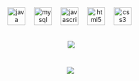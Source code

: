 
<div align="center">
  <img src="https://cdn.jsdelivr.net/gh/devicons/devicon/icons/java/java-original.svg" height="40" alt="java logo"  />
  <img width="12" />
  <img src="https://cdn.jsdelivr.net/gh/devicons/devicon/icons/mysql/mysql-original.svg" height="40" alt="mysql logo"  />
  <img width="12" />
  <img src="https://cdn.jsdelivr.net/gh/devicons/devicon/icons/javascript/javascript-original.svg" height="40" alt="javascript logo"  />
  <img width="12" />
  <img src="https://cdn.jsdelivr.net/gh/devicons/devicon/icons/html5/html5-original.svg" height="40" alt="html5 logo"  />
  <img width="12" />
  <img src="https://cdn.jsdelivr.net/gh/devicons/devicon/icons/css3/css3-original.svg" height="40" alt="css3 logo"  />
</div>

<br>


<p align="center">&nbsp; <img align="center" src="https://github-readme-stats.vercel.app/api?username=garenks&theme=github_dark&hide_border=true&include_all_commits=true&count_private=true" />

#
<p align="center">&nbsp;<img align="center" src="https://github-readme-stats.vercel.app/api/top-langs/?username=garenks&theme=github_dark&hide_border=true&include_all_commits=true&count_private=true&layout=compact" /></p>
